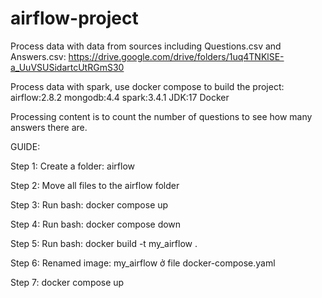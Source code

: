 # airflow-project

Process data with data from sources including Questions.csv and Answers.csv:
https://drive.google.com/drive/folders/1uq4TNKlSE-a_UuVSUSidartcUtRGmS30

Process data with spark, use docker compose to build the project:
airflow:2.8.2
mongodb:4.4
spark:3.4.1
JDK:17
Docker

Processing content is to count the number of questions to see how many answers there are.

GUIDE:

Step 1: Create a folder: airflow

Step 2: Move all files to the airflow folder

Step 3: Run bash: docker compose up

Step 4: Run bash: docker compose down

Step 5: Run bash: docker build -t my_airflow .

Step 6: Renamed image: my_airflow ở file docker-compose.yaml

Step 7: docker compose up
